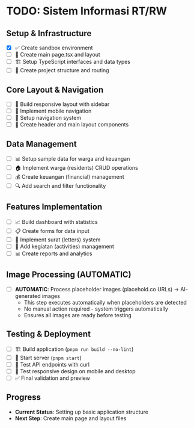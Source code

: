 # TODO: Sistem Informasi RT/RW

## Setup & Infrastructure
- [x] ✅ Create sandbox environment
- [ ] 🔧 Create main page.tsx and layout
- [ ] 🏗️ Setup TypeScript interfaces and data types
- [ ] 📁 Create project structure and routing

## Core Layout & Navigation  
- [ ] 🎨 Build responsive layout with sidebar
- [ ] 📱 Implement mobile navigation
- [ ] 🧭 Setup navigation system
- [ ] 🎯 Create header and main layout components

## Data Management
- [ ] 📊 Setup sample data for warga and keuangan
- [ ] 🏠 Implement warga (residents) CRUD operations
- [ ] 💰 Create keuangan (financial) management
- [ ] 🔍 Add search and filter functionality

## Features Implementation
- [ ] 📈 Build dashboard with statistics
- [ ] 📋 Create forms for data input
- [ ] 📄 Implement surat (letters) system
- [ ] 📅 Add kegiatan (activities) management
- [ ] 📊 Create reports and analytics

## Image Processing (AUTOMATIC)
- [ ] **AUTOMATIC**: Process placeholder images (placehold.co URLs) → AI-generated images
  - This step executes automatically when placeholders are detected
  - No manual action required - system triggers automatically
  - Ensures all images are ready before testing

## Testing & Deployment
- [ ] 🏗️ Build application (`pnpm run build --no-lint`)
- [ ] 🚀 Start server (`pnpm start`)
- [ ] 🧪 Test API endpoints with curl
- [ ] 📱 Test responsive design on mobile and desktop
- [ ] ✅ Final validation and preview

## Progress
- **Current Status**: Setting up basic application structure
- **Next Step**: Create main page and layout files